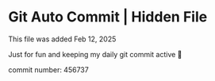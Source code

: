 # Git Auto Commit | Hidden File

This file was added Feb 12, 2025

Just for fun and keeping my daily git commit active 🤪

commit number: 456737
